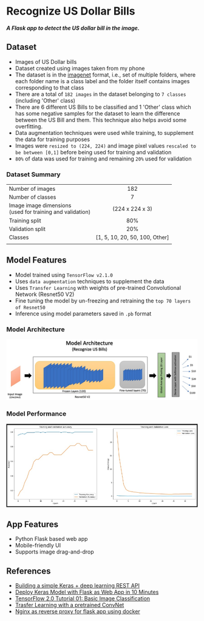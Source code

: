 # Recognize US Dollar Bills

***A Flask app to detect the US dollar bill in the image.***

## Dataset

- Images of US Dollar bills
- Dataset created using images taken from my phone
- The dataset is in the [imagenet](http://image-net.org/about-overview) format, i.e., set of multiple folders, where each folder name is a class label and the folder itself contains images corresponding to that class
- There are a total of `182 images` in the dataset belonging to `7 classes` (including 'Other' class)
- There are 6 different US Bills to be classified and 1 'Other' class which has some negative samples for the dataset to learn the difference between the US Bill and them. This technique also helps avoid some overfitting.
- Data augmentation techniques were used while training, to supplement the data for training purposes
- Images were `resized to (224, 224)` and image pixel values `rescaled to be between [0,1]` before being used for training and validation
- `80%` of data was used for training and remaining `20%` used for validation

### Dataset Summary

| | |
|:-|:-:|
|Number of images | 182  |
|Number of classes   | 7   |
|Image image dimensions <br/>(used for training and validation)   | (224 x 224 x 3)  |
|Training split | 80% |
|Validation split | 20% |
|Classes | [1, 5, 10, 20, 50, 100, Other]|
| | |

## Model Features

- Model trained using `TensorFlow v2.1.0`
- Uses `data augmentation` techniques to supplement the data
- Uses `Transfer Learning` with weights of pre-trained Convolutional Network (Resnet50 V2)
- Fine tuning the model by un-freezing and retraining the `top 70 layers of Resnet50`
- Inference using model parameters saved in `.pb` format

### Model Architecture

![Recognize US Bills - Model Architecture](images/model_arch.jpg)

### Model Performance

![Accuracy-Loss plots](images/accuracy_loss_plots_v2.jpg)

## App Features

- Python Flask based web app
- Mobile-friendly UI
- Supports image drag-and-drop

## References

- [Building a simple Keras + deep learning REST API](https://blog.keras.io/building-a-simple-keras-deep-learning-rest-api.html)
- [Deploy Keras Model with Flask as Web App in 10 Minutes](https://github.com/mtobeiyf/keras-flask-deploy-webapp)
- [TensorFlow 2.0 Tutorial 01: Basic Image Classification](https://lambdalabs.com/blog/tensorflow-2-0-tutorial-01-image-classification-basics/)
- [Trasfer Learning with a pretrained ConvNet](https://www.tensorflow.org/tutorials/images/transfer_learning)
- [Nginx as reverse proxy for flask app using docker](https://dev.to/ishankhare07/nginx-as-reverse-proxy-for-a-flask-app-using-docker-3ajg)
